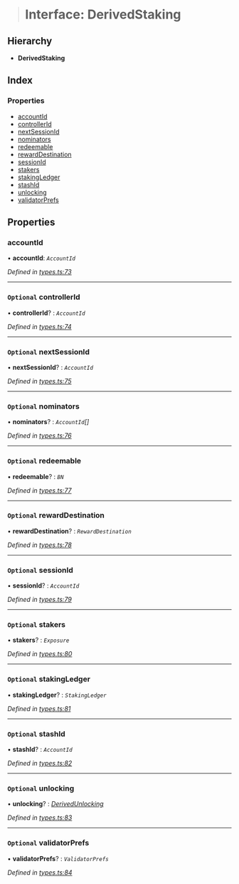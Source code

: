 > # Interface: DerivedStaking

## Hierarchy

* **DerivedStaking**

## Index

### Properties

* [accountId](_types_.derivedstaking.md#accountid)
* [controllerId](_types_.derivedstaking.md#optional-controllerid)
* [nextSessionId](_types_.derivedstaking.md#optional-nextsessionid)
* [nominators](_types_.derivedstaking.md#optional-nominators)
* [redeemable](_types_.derivedstaking.md#optional-redeemable)
* [rewardDestination](_types_.derivedstaking.md#optional-rewarddestination)
* [sessionId](_types_.derivedstaking.md#optional-sessionid)
* [stakers](_types_.derivedstaking.md#optional-stakers)
* [stakingLedger](_types_.derivedstaking.md#optional-stakingledger)
* [stashId](_types_.derivedstaking.md#optional-stashid)
* [unlocking](_types_.derivedstaking.md#optional-unlocking)
* [validatorPrefs](_types_.derivedstaking.md#optional-validatorprefs)

## Properties

###  accountId

• **accountId**: *`AccountId`*

*Defined in [types.ts:73](https://github.com/polkadot-js/api/blob/ebc2fbe/packages/api-derive/src/types.ts#L73)*

___

### `Optional` controllerId

• **controllerId**? : *`AccountId`*

*Defined in [types.ts:74](https://github.com/polkadot-js/api/blob/ebc2fbe/packages/api-derive/src/types.ts#L74)*

___

### `Optional` nextSessionId

• **nextSessionId**? : *`AccountId`*

*Defined in [types.ts:75](https://github.com/polkadot-js/api/blob/ebc2fbe/packages/api-derive/src/types.ts#L75)*

___

### `Optional` nominators

• **nominators**? : *`AccountId`[]*

*Defined in [types.ts:76](https://github.com/polkadot-js/api/blob/ebc2fbe/packages/api-derive/src/types.ts#L76)*

___

### `Optional` redeemable

• **redeemable**? : *`BN`*

*Defined in [types.ts:77](https://github.com/polkadot-js/api/blob/ebc2fbe/packages/api-derive/src/types.ts#L77)*

___

### `Optional` rewardDestination

• **rewardDestination**? : *`RewardDestination`*

*Defined in [types.ts:78](https://github.com/polkadot-js/api/blob/ebc2fbe/packages/api-derive/src/types.ts#L78)*

___

### `Optional` sessionId

• **sessionId**? : *`AccountId`*

*Defined in [types.ts:79](https://github.com/polkadot-js/api/blob/ebc2fbe/packages/api-derive/src/types.ts#L79)*

___

### `Optional` stakers

• **stakers**? : *`Exposure`*

*Defined in [types.ts:80](https://github.com/polkadot-js/api/blob/ebc2fbe/packages/api-derive/src/types.ts#L80)*

___

### `Optional` stakingLedger

• **stakingLedger**? : *`StakingLedger`*

*Defined in [types.ts:81](https://github.com/polkadot-js/api/blob/ebc2fbe/packages/api-derive/src/types.ts#L81)*

___

### `Optional` stashId

• **stashId**? : *`AccountId`*

*Defined in [types.ts:82](https://github.com/polkadot-js/api/blob/ebc2fbe/packages/api-derive/src/types.ts#L82)*

___

### `Optional` unlocking

• **unlocking**? : *[DerivedUnlocking](../modules/_types_.md#derivedunlocking)*

*Defined in [types.ts:83](https://github.com/polkadot-js/api/blob/ebc2fbe/packages/api-derive/src/types.ts#L83)*

___

### `Optional` validatorPrefs

• **validatorPrefs**? : *`ValidatorPrefs`*

*Defined in [types.ts:84](https://github.com/polkadot-js/api/blob/ebc2fbe/packages/api-derive/src/types.ts#L84)*